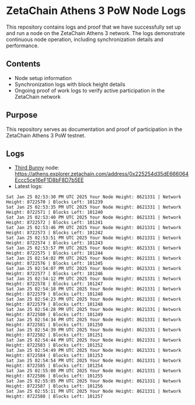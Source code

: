 # ZetaChain Athens 3 PoW Node Logs
This repository contains logs and proof that we have successfully set up and run a node on the ZetaChain Athens 3 network. The logs demonstrate continuous node operation, including synchronization details and performance.

## Contents
- Node setup information
- Synchronization logs with block height details
- Ongoing proof of work logs to verify active participation in the ZetaChain network

## Purpose
This repository serves as documentation and proof of participation in the ZetaChain Athens 3 PoW testnet.

## Logs

- [Third Bunny](https://thirdbunny.xyz/) node: https://athens.explorer.zetachain.com/address/0x225254d35dE666064Eccc5ce16eF1D8bF8D7b5EE
- Latest logs:
```
Sat Jan 25 02:53:30 PM UTC 2025 Your Node Height: 8621331 | Network Height: 8722570 | Blocks Left: 101239
Sat Jan 25 02:53:35 PM UTC 2025 Your Node Height: 8621331 | Network Height: 8722571 | Blocks Left: 101240
Sat Jan 25 02:53:40 PM UTC 2025 Your Node Height: 8621331 | Network Height: 8722572 | Blocks Left: 101241
Sat Jan 25 02:53:46 PM UTC 2025 Your Node Height: 8621331 | Network Height: 8722573 | Blocks Left: 101242
Sat Jan 25 02:53:51 PM UTC 2025 Your Node Height: 8621331 | Network Height: 8722574 | Blocks Left: 101243
Sat Jan 25 02:53:57 PM UTC 2025 Your Node Height: 8621331 | Network Height: 8722575 | Blocks Left: 101244
Sat Jan 25 02:54:02 PM UTC 2025 Your Node Height: 8621331 | Network Height: 8722576 | Blocks Left: 101245
Sat Jan 25 02:54:07 PM UTC 2025 Your Node Height: 8621331 | Network Height: 8722577 | Blocks Left: 101246
Sat Jan 25 02:54:12 PM UTC 2025 Your Node Height: 8621331 | Network Height: 8722578 | Blocks Left: 101247
Sat Jan 25 02:54:18 PM UTC 2025 Your Node Height: 8621331 | Network Height: 8722579 | Blocks Left: 101248
Sat Jan 25 02:54:23 PM UTC 2025 Your Node Height: 8621331 | Network Height: 8722579 | Blocks Left: 101248
Sat Jan 25 02:54:28 PM UTC 2025 Your Node Height: 8621331 | Network Height: 8722580 | Blocks Left: 101249
Sat Jan 25 02:54:34 PM UTC 2025 Your Node Height: 8621331 | Network Height: 8722581 | Blocks Left: 101250
Sat Jan 25 02:54:39 PM UTC 2025 Your Node Height: 8621331 | Network Height: 8722582 | Blocks Left: 101251
Sat Jan 25 02:54:44 PM UTC 2025 Your Node Height: 8621331 | Network Height: 8722583 | Blocks Left: 101252
Sat Jan 25 02:54:49 PM UTC 2025 Your Node Height: 8621331 | Network Height: 8722584 | Blocks Left: 101253
Sat Jan 25 02:54:54 PM UTC 2025 Your Node Height: 8621331 | Network Height: 8722585 | Blocks Left: 101254
Sat Jan 25 02:55:00 PM UTC 2025 Your Node Height: 8621331 | Network Height: 8722586 | Blocks Left: 101255
Sat Jan 25 02:55:05 PM UTC 2025 Your Node Height: 8621331 | Network Height: 8722587 | Blocks Left: 101256
Sat Jan 25 02:55:11 PM UTC 2025 Your Node Height: 8621331 | Network Height: 8722588 | Blocks Left: 101257
```
